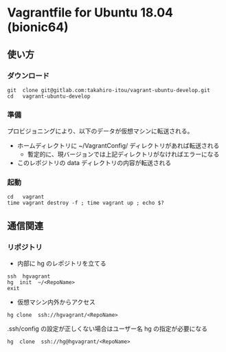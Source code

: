 # Vagrantfile for Ubuntu 18.04 (bionic64)

## 使い方

###  ダウンロード

```
git  clone git@gitlab.com:takahiro-itou/vagrant-ubuntu-develop.git
cd   vagrant-ubuntu-develop
```

###  準備

プロビジョニングにより、以下のデータが仮想マシンに転送される。
- ホームディレクトリに ~/VagrantConfig/ ディレクトリがあれば転送される
    - 暫定的に、現バージョンでは上記ディレクトリがなければエラーになる
- このレポジトリの data ディレクトリの内容が転送される

###  起動

```
cd   vagrant
time vagrant destroy -f ; time vagrant up ; echo $?
```

##  通信関連

###   リポジトリ

- 内部に hg のレポジトリを立てる

```
ssh  hgvagrant
hg  init  ~/<RepoName>
exit
```

- 仮想マシン内外からアクセス

```
hg clone  ssh://hgvagrant/<RepoName>
```

.ssh/config の設定が正しくない場合はユーザー名 hg の指定が必要になる

```
hg  clone  ssh://hg@hgvagrant/<RepoName>
```
